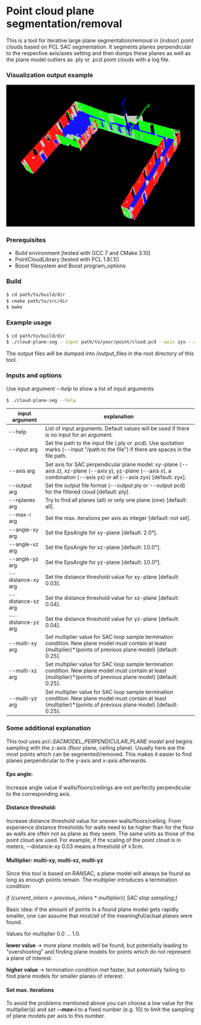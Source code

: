 # Point cloud plane segmentation/removal

This is a tool for iterative large plane segmentation/removal in (indoor) point clouds based on PCL SAC segmentation. It segments planes perpendicular to the respective axis/axes setting and then dumps these planes as well as the plane model outliers as .ply or .pcd point clouds with a log file.

### Visualization output example
![output example](https://github.com/romankraemer/cloud-plane-seg/blob/main/output_viewer_example.png "output example")

### Prerequisites
 - Build environment [tested with GCC 7 and CMake 3.10]
 - PointCloudLibrary [tested with PCL 1.8(.1)]
 - Boost filesystem and Boost program_options

### Build
```bash
$ cd path/to/build/dir
$ cmake path/to/src/dir
$ make
```

### Example usage
```bash
$ cd path/to/build/dir
$ ./cloud-plane-seg --input path/to/your/point/cloud.pcd --axis zyx --angle-xy 2 --angle-xz 10 --angle-yz 10 --distance-xy 0.03 --distance-xz 0.03 --distance-yz 0.03 --multi-xy 0.25 --multi-xz 0.25 --multi-yz 0.25 --nplanes all --max-i 10
```

The output files will be dumped into /output_files in the root directory of this tool.

### Inputs and options
Use input argument *\-\-help* to show a list of input arguments

```bash
$ ./cloud-plane-seg --help
```

|input argument   | explanation   |
| ------------ | ------------ |
|\-\-help | List of input arguments. Default values will be used if there is no input for an argument.|
|\-\-input arg | Set the path to the input file (.ply or .pcd). Use quotation marks (\-\-input "/path to the file") if there are spaces in the file path.|
|\-\-axis arg | Set axis for SAC perpendicular plane model: xy-plane (\-\-axis z), xz-plane (\-\-axis y), yz-plane (\-\-axis x), a combination (\-\-axis yx) or all (\-\-axis zyx) [default: zyx].|
|\-\-output arg | Set the output file format (\-\-output ply or \-\-output pcd) for the filtered cloud [default: ply].|
|\-\-nplanes arg | Try to find all planes (all) or only one plane (one) [default: all].|
|\-\-max-i arg | Set the max. iterations per axis as integer [default: not set].|
|\-\-angle-xy arg | Set the EpsAngle for xy-plane [default: 2.0°].|
|\-\-angle-xz arg | Set the EpsAngle for xz-plane [default: 10.0°].|
|\-\-angle-yz arg | Set the EpsAngle for yz-plane [default: 10.0°].|
|\-\-distance-xy arg | Set the distance threshold value for xy-plane [default: 0.03].|
|\-\-distance-xz arg | Set the distance threshold value for xz-plane [default: 0.04].|
|\-\-distance-yz arg | Set the distance threshold value for yz-plane [default: 0.04].|
|\-\-multi-xy arg | Set multiplier value for SAC loop sample termination condition. New plane model must contain at least (multiplier)*(points of previous plane model) [default: 0.25].|
|\-\-multi-xz arg | Set multiplier value for SAC loop sample termination condition. New plane model must contain at least (multiplier)*(points of previous plane model) [default: 0.25].|
|\-\-multi-yz arg | Set multiplier value for SAC loop sample termination condition. New plane model must contain at least (multiplier)*(points of previous plane model) [default: 0.25].|

### Some additional explanation
This tool uses *pcl::SACMODEL_PERPENDICULAR_PLANE model* and begins sampling with the z-axis (floor plane, ceiling plane). Usually here are the most points which can be segmented/removed. This makes it easier to find planes perpendicular to the y-axis and x-axis afterwards.

#### Eps angle:
Increase angle value if walls/floors/ceilings are not perfectly perpendicular to the corresponding axis.

#### Distance threshold:
Increase distance threshold value for uneven walls/floors/ceiling. From experience distance thresholds for walls need to be higher than for the floor as walls are often not as plane as they seem. The same units as those of the point cloud are used. For example, if the scaling of the point cloud is in meters, --distance-xy 0.03 means a threshold of ±3cm.

#### Multiplier: multi-xy, multi-xz, multi-yz
Since this tool is based on RANSAC, a plane model will always be found as long as enough points remain. The multiplier introduces a termination condition:

*if (current_inliers < previous_inliers &ast; multiplier){
SAC stop sampling;}*

Basic idea: if the amount of points in a found plane model gets rapidly smaller, one can assume that most/all of the meaningful/actual planes were found.

Values for multiplier 0.0 ... 1.0.

**lower value** &#8594;  more plane models will be found, but potentially leading to "overshooting" and finding plane models for points which do not represent a plane of interest.

**higher value** &#8594; termination condition met faster, but potentially failing to find plane models for smaller planes of interest.

#### Set max. iterations
To avoid the problems mentioned above you can choose a low value for the multiplier(s) and set ***\-\-max-i*** to a fixed number (e.g. 10) to limit the sampling of plane models per axis to this number.
